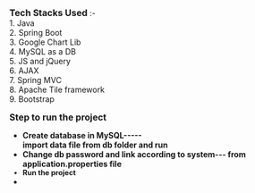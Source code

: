 <b style="font-size:1rem;">Tech Stacks Used</b> :- <br>
    1. Java<br>
    2. Spring Boot<br>
    3. Google Chart Lib<br>
    4. MySQL as a DB<br>
    5. JS and jQuery<br>
    6. AJAX<br>
    7. Spring MVC<br>
    8. Apache Tile framework<br>
    9. Bootstrap <br>

<b style="font-size: 1rem;">Step to run the project</b>
<ul>
    <li style="font-weight: bolder;">Create database in MySQL----- <br> import data file from db folder and run</li>
    <li style="font-weight: bolder;"> Change db password and link according to system--- from application.properties file</li>
    <li style="font-weight: bolder; font-size:.8rem">Run the project</li>
    <li></li>
</ul>   
    
    

    
